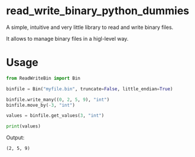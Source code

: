 # read_write_binary_python_dummies
A simple, intuitive and very little library to read and write binary files.

It allows to manage binary files in a higl-level way.

# Usage
```python
from ReadWriteBin import Bin

binfile = Bin("myfile.bin", truncate=False, little_endian=True)

binfile.write_many((0, 2, 5, 9), "int")
binfile.move_by(-3, "int")

values = binfile.get_values(3, "int")

print(values)
```

Output:
```
(2, 5, 9)
```
